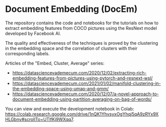 # Document Embedding (DocEm)
The repository contains the code and notebooks for the tutorials on how to extract embedding features from COCO pictures using the ResNext model developed by Facebook AI. 

The quality and effectiveness of the techniques is proved by the clustering in the embedding space and the correlation of clusters with their corresponding labels.

Articles of the "Embed, Cluster, Average" series:
* https://datasciencevademecum.com/2020/12/02/extracting-rich-embedding-features-from-pictures-using-pytorch-and-resnext-wsl/
* https://datasciencevademecum.com/2021/01/02/manifold-clustering-in-the-embedding-space-using-umap-and-gmm/
* https://datasciencevademecum.com/2020/12/07/a-novel-approach-to-document-embedding-using-partition-averaging-on-bag-of-words/


You can view and execute the development notebook in Colab: https://colab.research.google.com/drive/1nQK1YhvsyxOgYhqj5qA9zRYx9XHLGbnv#scrollTo=UTlfKj9WXqq7.
